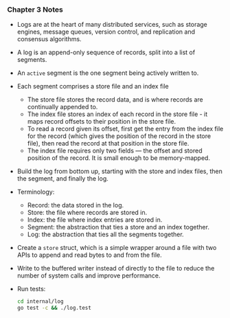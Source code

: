 ### Chapter 3 Notes

- Logs are at the heart of many distributed services, such as storage engines, message queues, version control, and replication and consensus algorithms.
- A log is an append-only sequence of records, split into a list of segments.
- An `active` segment is the one segment being actively written to.
- Each segment comprises a store file and an index file
  - The store file stores the record data, and is where records are continually appended to.
  - The index file stores an index of each record in the store file - it maps record offsets to their position in the store file.
  - To read a record given its offset, first get the entry from the index file for the record (which gives the position of the record in the store file), then read the record at that position in the store file.
  - The index file requires only two fields — the offset and stored position of the record. It is small enough to be memory-mapped.

- Build the log from bottom up, starting with the store and index files, then the segment, and finally the log.
- Terminology:
  - Record: the data stored in the log.
  - Store: the file where records are stored in.
  - Index: the file where index entries are stored in.
  - Segment: the abstraction that ties a store and an index together.
  - Log: the abstraction that ties all the segments together.

- Create a `store` struct, which is a simple wrapper around a file with two APIs to append and read bytes to and from the file.
- Write to the buffered writer instead of directly to the file to reduce the number of system calls and improve performance.
- Run tests:
    ```bash
    cd internal/log
    go test -c && ./log.test
    ```
